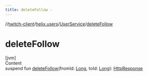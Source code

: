 ```yaml
---
title: deleteFollow -
---
```

//[twitch-client](../../index.md)/[helix.users](../index.md)/[UserService](index.md)/[deleteFollow](delete-follow.md)



# deleteFollow  
[jvm]  
Content  
suspend fun [deleteFollow](delete-follow.md)(fromId: [Long](https://kotlinlang.org/api/latest/jvm/stdlib/kotlin/-long/index.html), toId: [Long](https://kotlinlang.org/api/latest/jvm/stdlib/kotlin/-long/index.html)): [HttpResponse]()  



